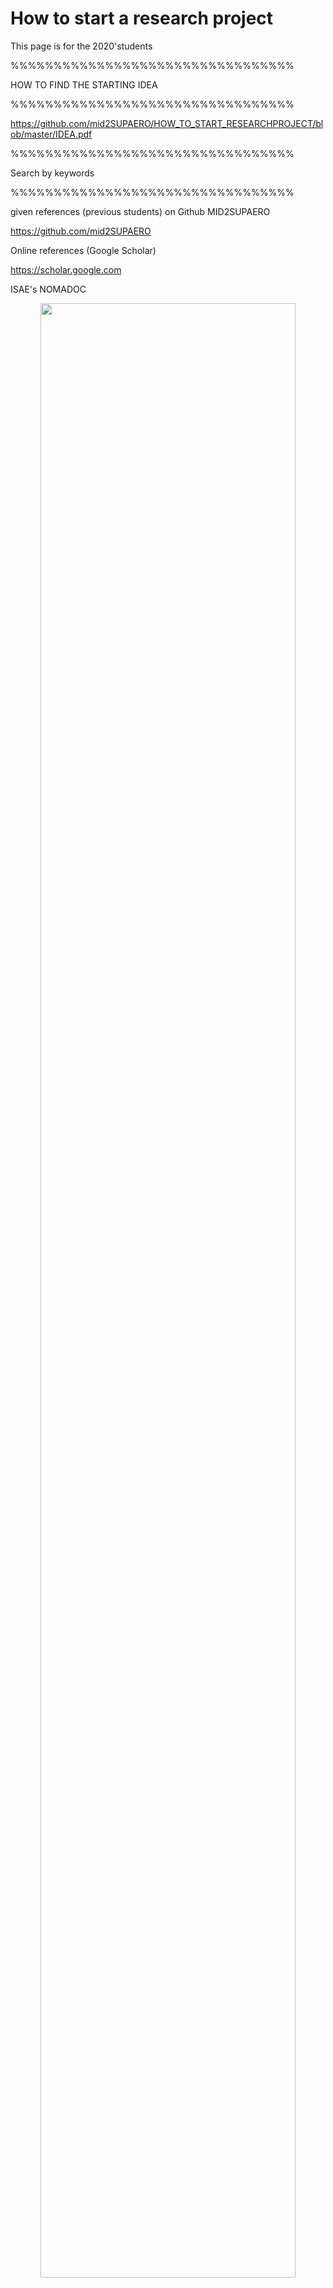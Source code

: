 # How to start a research project

This page is for the 2020'students

%%%%%%%%%%%%%%%%%%%%%%%%%%%%%%%%%

HOW TO FIND THE STARTING IDEA

%%%%%%%%%%%%%%%%%%%%%%%%%%%%%%%%%

https://github.com/mid2SUPAERO/HOW_TO_START_RESEARCHPROJECT/blob/master/IDEA.pdf

%%%%%%%%%%%%%%%%%%%%%%%%%%%%%%%%%

Search by keywords

%%%%%%%%%%%%%%%%%%%%%%%%%%%%%%%%%

given references (previous students) on Github MID2SUPAERO

https://github.com/mid2SUPAERO

Online references (Google Scholar)

https://scholar.google.com

ISAE's NOMADOC

<div style="text-align:center"><img src ="https://github.com/mid2SUPAERO/test/blob/master/Nomadoc_AccesDistant.png" width="90%"/></div>



%%%%%%%%%%%%%%%%%%%%%%%%%%%%%%%%%

Create your repository (test here)

%%%%%%%%%%%%%%%%%%%%%%%%%%%%%%%%%

Create a README.md for describing your work
A Very Nice Example HERE
https://github.com/ankitchiplunkar/thesis_isae

%%%%%%%%%%%%%%%%%%%%%%%%%%%%%%%%%

Create your report / presentation

%%%%%%%%%%%%%%%%%%%%%%%%%%%%%%%%%

Upload your codes/presentation[editable]/Report_or_Paper[editable]
see in the following link 

https://fr.overleaf.com/learn/how-to/How_do_I_connect_an_Overleaf_project_with_a_repo_on_GitHub,_GitLab_or_BitBucket%3F

%%%%%%%%%%%%%%%%%%%%%%%%%%%%%%%%%

Prepare UNIT TEST, VALIDATION

%%%%%%%%%%%%%%%%%%%%%%%%%%%%%%%%%

google *online github guides*:
Lesson for git 	
https://coderefinery.github.io/git-intro/

https://www.elegantthemes.com/blog/resources/git-and-github-a-beginners-guide-for-complete-newbies


%%%%%%%%%%%%%%%%%%%%%%%%%%%%%%%%%

Prepare TUTORIALS with JUPYTER NOTEBOOK (Python, Julia), and LIVESCRIPT Matlab 

%%%%%%%%%%%%%%%%%%%%%%%%%%%%%%%%%
https://gtribello.github.io/mathNET/assets/notebook-writing.html


%%%%%%%%%%%%%%%%%%%%%%%%%%%%%%%%%

Replication of results

%%%%%%%%%%%%%%%%%%%%%%%%%%%%%%%%%

By Raphael T. Haftka et al

https://link.springer.com/article/10.1007/s00158-019-02298-4


%%%%%%%%%%%%%%%%%%%%%%%%%%%%%%%%%

Nice plots

%%%%%%%%%%%%%%%%%%%%%%%%%%%%%%%%%

Matlab and Python and Julia

https://julia.quantecon.org/more_julia/optimization_solver_packages.html



%%%%%%%%%%%%%%%%%%%%%%%%%%%%%%%%%

ALUMNI

%%%%%%%%%%%%%%%%%%%%%%%%%%%%%%%%%

<div style="text-align:center"><img src ="https://github.com/mid2SUPAERO/test/blob/master/Team2019.jpg" width="90%"/></div>

Last year project
<div style="text-align:center"><img src ="https://github.com/mid2SUPAERO/test/blob/master/Team2.jpg" width="90%"/></div>


